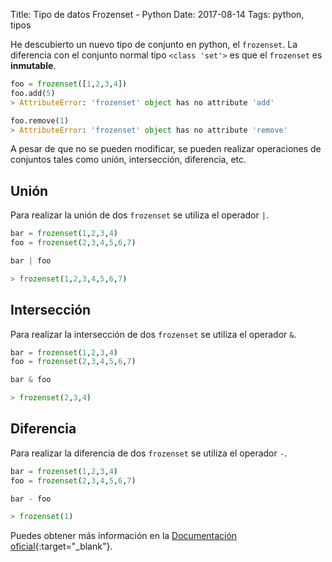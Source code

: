 Title: Tipo de datos Frozenset  - Python
Date: 2017-08-14
Tags: python, tipos

He descubierto un nuevo tipo de conjunto en python, el `frozenset`. La diferencia
con el conjunto normal tipo `<class 'set'>` es que el `frozenset` es **inmutable**. 

```python
foo = frozenset([1,2,3,4])
foo.add(5)
> AttributeError: 'frozenset' object has no attribute 'add'

foo.remove(1)
> AttributeError: 'frozenset' object has no attribute 'remove'
```

A pesar de que no se pueden modificar, se pueden realizar operaciones de conjuntos tales
como unión, intersección, diferencia, etc.

## Unión

Para realizar la unión de dos `frozenset` se utiliza el operador `|`.

```python
bar = frozenset(1,2,3,4)
foo = frozenset(2,3,4,5,6,7)

bar | foo

> frozenset(1,2,3,4,5,6,7)
```

## Intersección

Para realizar la intersección de dos `frozenset` se utiliza el operador `&`.

```python
bar = frozenset(1,2,3,4)
foo = frozenset(2,3,4,5,6,7)

bar & foo

> frozenset(2,3,4)
```

## Diferencia

Para realizar la diferencia de dos `frozenset` se utiliza el operador `-`.

```python
bar = frozenset(1,2,3,4)
foo = frozenset(2,3,4,5,6,7)

bar - foo

> frozenset(1)
```

Puedes obtener más información en la [Documentación oficial](https://docs.python.org/3/library/stdtypes.html#frozenset){:target="_blank"}.